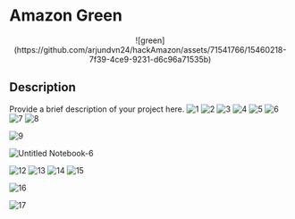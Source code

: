 # Amazon Green

<p align="center">
  ![green](https://github.com/arjundvn24/hackAmazon/assets/71541766/15460218-7f39-4ce9-9231-d6c96a71535b)
</p>

## Description

Provide a brief description of your project here.
![1](https://github.com/arjundvn24/hackAmazon/assets/71541766/ea00b0da-5cb9-4b99-ad73-5da58f048cf6)
![2](https://github.com/arjundvn24/hackAmazon/assets/71541766/e999a9eb-3a27-455e-92f4-59c3e53c6ac6)
![3](https://github.com/arjundvn24/hackAmazon/assets/71541766/617dd1f8-222a-4668-b9b0-11b92e9ddca7)
![4](https://github.com/arjundvn24/hackAmazon/assets/71541766/9b113e81-1a2f-4e5a-9101-7058b3ddde56)
![5](https://github.com/arjundvn24/hackAmazon/assets/71541766/8f90a9ad-9be8-4af8-ab80-2c3e95b9db45)
![6](https://github.com/arjundvn24/hackAmazon/assets/71541766/f391109b-4879-4820-863a-7325ff792d33)
![7](https://github.com/arjundvn24/hackAmazon/assets/71541766/38574752-4de8-46c6-ad04-65db47c825b7)
![8](https://github.com/arjundvn24/hackAmazon/assets/71541766/0a894bc9-5a66-48a6-a8cc-adaff6ffdc3d)

![9](https://github.com/arjundvn24/hackAmazon/assets/71541766/00832d35-8b2d-4216-bdcd-2996b64638a8)

![Untitled Notebook-6](https://github.com/arjundvn24/hackAmazon/assets/71541766/2d4b275b-d3d9-4940-a3d2-fc230a33ad1a)

![12](https://github.com/arjundvn24/hackAmazon/assets/71541766/c8bdc5e2-d294-4321-abb4-60111b3e92fa)
![13](https://github.com/arjundvn24/hackAmazon/assets/71541766/b75510bd-d505-44f7-a40d-fde2150c3a3a)
![14](https://github.com/arjundvn24/hackAmazon/assets/71541766/4e75be02-97f3-4857-9810-7c5b10481607)
![15](https://github.com/arjundvn24/hackAmazon/assets/71541766/223477e9-7f19-4a38-b763-1461936446b3)


![16](https://github.com/arjundvn24/hackAmazon/assets/71541766/d91336c2-6f8c-4e86-9718-851f6596ab16)

![17](https://github.com/arjundvn24/hackAmazon/assets/71541766/060e920d-3eb9-4f89-80c9-e0bff9a139ee)

